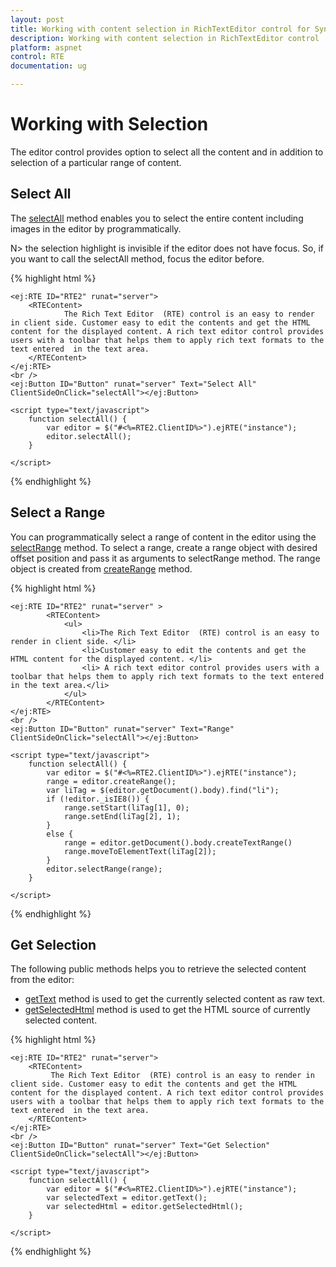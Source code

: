 ```yaml
---
layout: post
title: Working with content selection in RichTextEditor control for Syncfusion Essential ASP.NET
description: Working with content selection in RichTextEditor control
platform: aspnet
control: RTE
documentation: ug

---
```

# Working with Selection

The editor control provides option to select all the content and in addition to selection of a particular range of content. 

## Select All 

The [selectAll](http://help.syncfusion.com/js/api/ejrte#methods:selectall) method enables you to select the entire content including images in the editor by programmatically.

N> the selection highlight is invisible if the editor does not have focus. So, if you want to call the selectAll method, focus the editor before.

{% highlight html %}

	<ej:RTE ID="RTE2" runat="server">
        <RTEContent>
	            The Rich Text Editor  (RTE) control is an easy to render in client side. Customer easy to edit the contents and get the HTML content for the displayed content. A rich text editor control provides users with a toolbar that helps them to apply rich text formats to the text entered  in the text area.
	    </RTEContent>
    </ej:RTE>
    <br />
    <ej:Button ID="Button" runat="server" Text="Select All" ClientSideOnClick="selectAll"></ej:Button>
	
	<script type="text/javascript">
	    function selectAll() {
	        var editor = $("#<%=RTE2.ClientID%>").ejRTE("instance");
	        editor.selectAll();
	    }

	</script>
    
{% endhighlight %}

## Select a Range 

You can programmatically select a range of content in the editor using the [selectRange](http://help.syncfusion.com/js/api/ejrte#methods:selectrange) method.  To select a range, create a range object with desired offset position and pass it as arguments to selectRange method. The range object is created from [createRange](http://help.syncfusion.com/js/api/ejrte#methods:createrange) method. 

{% highlight html %}

	<ej:RTE ID="RTE2" runat="server" >
	        <RTEContent>
                <ul>
                    <li>The Rich Text Editor  (RTE) control is an easy to render in client side. </li>
                    <li>Customer easy to edit the contents and get the HTML content for the displayed content. </li>
                    <li> A rich text editor control provides users with a toolbar that helps them to apply rich text formats to the text entered  in the text area.</li>
                </ul>       
		    </RTEContent>
    </ej:RTE>
    <br />
    <ej:Button ID="Button" runat="server" Text="Range" ClientSideOnClick="selectAll"></ej:Button>

	<script type="text/javascript">
	    function selectAll() {
	        var editor = $("#<%=RTE2.ClientID%>").ejRTE("instance");
	        range = editor.createRange();
	        var liTag = $(editor.getDocument().body).find("li");
	        if (!editor._isIE8()) {
	            range.setStart(liTag[1], 0);
	            range.setEnd(liTag[2], 1);
	        }
	        else {
	            range = editor.getDocument().body.createTextRange()
	            range.moveToElementText(liTag[2]);
	        }
	        editor.selectRange(range);
	    }

	</script>
    
{% endhighlight %}

## Get Selection

The following public methods helps you to retrieve the selected content from the editor:

* [getText](http://help.syncfusion.com/js/api/ejrte#methods:gettext) method is used to get the currently selected content as raw text.
* [getSelectedHtml](http://help.syncfusion.com/js/api/ejrte#methods:getselectedhtml) method is used to get the HTML source of currently selected content.

{% highlight html %}

	<ej:RTE ID="RTE2" runat="server">
        <RTEContent>
             The Rich Text Editor  (RTE) control is an easy to render in client side. Customer easy to edit the contents and get the HTML content for the displayed content. A rich text editor control provides users with a toolbar that helps them to apply rich text formats to the text entered  in the text area.      
	    </RTEContent>
    </ej:RTE>
    <br />
    <ej:Button ID="Button" runat="server" Text="Get Selection" ClientSideOnClick="selectAll"></ej:Button>

	<script type="text/javascript">
	    function selectAll() {
	        var editor = $("#<%=RTE2.ClientID%>").ejRTE("instance");
	        var selectedText = editor.getText();
	        var selectedHtml = editor.getSelectedHtml();
	    }
	
	</script>
    
{% endhighlight %}
